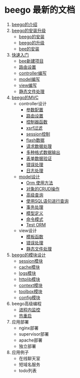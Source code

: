 beego 最新的文档
====

1. [beego的介绍](Introduction.md)
2. [beego的安装升级](install.md)
    - [beego的安装](install.md)
	- [beego的升级](install.md)
	- [bee的安装](bee.md)
3. [快速入门](quickstart/readme.md)
    - [bee新建项目](quickstart/new.md)	
	- [路由设置](quickstart/router.md)
	- [controller编写](quickstart/controller.md)
	- [model编写](quickstart/model.md)
	- [view编写](quickstart/view.md)
	- [静态文件处理](quickstart/static.md)		
4. [beego的MVC](mvc/README.md)
    - controller设计
		- [参数配置](mvc/config.md)
		- [路由设置](mvc/router.md)
		- [控制器函数](mvc/controller.md)
		- [xsrf过滤](mvc/xsrf.md)
		- [session控制](mvc/session.md)
		- [flash数据](mvc/flash.md)
		- [请求数据处理](mvc/params.md)
		- [多种格式数据输出](mvc/jsonxml.md)
		- [表单数据验证](mvc/validation.md)
		- [错误处理](mvc/errors.md)
		- [日志处理](mvc/logs.md)
	- [model设计](orm/README.md)
		- [Orm 使用方法](orm/Orm.md)
		- [对象的CRUD操作](orm/Object.md)
		- [高级查询](orm/Query.md)
		- [使用SQL语句进行查询](orm/Raw.md)
		- [事务处理](orm/Transaction.md)
		- [模型定义](orm/Models.md)
		- [命令模式](orm/Cmd.md)
		- [Test ORM](orm/Test.md)
	- view设计
		- [模板函数](mvc/template.md)
		- [错误处理](mvc/errors.md)
		- [静态文件处理](mvc/static.md)		
5. [beego的模块设计](module/README.md)
    - [session模块](module/session.md)
	- [cache模块](module/cache.md)
	- [logs模块](module/logs.md)
	- [httplib模块](module/httplib.md)
	- [context模块](module/context.md)
	- [toolbox模块](module/toolbox.md)
	- [config模块](module/config.md)	
6. beego高级编程
	- [进程内监控](advantage/monitor.md)
	- [热重启](advantage/reload.md)	
7. 应用部署
    - nginx部署
    - supervisor部署
	- apache部署
	- 独立部署
8. 应用例子
    - 在线聊天室
	- 短域名服务
	- todo列表	
